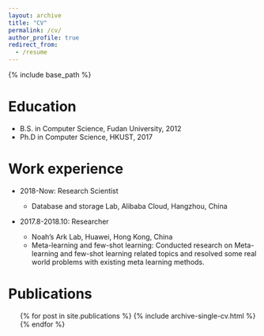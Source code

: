 ```yaml
---
layout: archive
title: "CV"
permalink: /cv/
author_profile: true
redirect_from:
  - /resume
---
```


{% include base_path %}



Education
======
* B.S. in Computer Science, Fudan University, 2012
* Ph.D in Computer Science, HKUST, 2017

Work experience
======
* 2018-Now:  Research Scientist
  * Database and storage Lab, Alibaba Cloud, Hangzhou, China

* 2017.8-2018.10: Researcher
  * Noah’s Ark Lab, Huawei, Hong Kong, China
  * Meta-learning and few-shot learning: Conducted research on Meta-learning 
  and few-shot learning related topics and resolved some real world problems with existing meta learning methods.
  
Publications
======
  <ul>{% for post in site.publications %}
    {% include archive-single-cv.html %}
  {% endfor %}</ul>
  
<!-- Talks
======
  <ul>{% for post in site.talks %}
    {% include archive-single-talk-cv.html %}
  {% endfor %}</ul> -->
  
<!-- Teaching
======
  <ul>{% for post in site.teaching %}
    {% include archive-single-cv.html %}
  {% endfor %}</ul> -->
  
<!-- Service and leadership
======
* Currently signed in to 43 different slack teams -->


